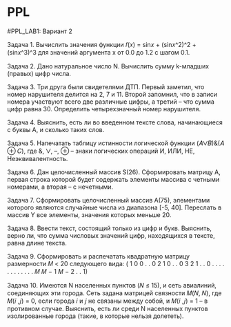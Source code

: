 # PPL
#PPL_LAB1:
Вариант 2

Задача 1. Вычислить значения функции
𝑓(𝑥) = sin𝑥 + (sin𝑥^2)^2 + (sin𝑥^3)^3
для значений аргумента
x от 0.0 до 1.2 с шагом 0.1.

Задача 2. Дано натуральное число N. Вычислить сумму k-младших 
(правых) цифр числа.

Задача 3. Три друга были свидетелями ДТП. Первый заметил, что 
номер нарушителя делится на 2, 7 и 11. Второй запомнил, что в записи 
номера участвуют всего две различные цифры, а третий – что сумма 
цифр равна 30. Определить четырехзначный номер нарушителя.

Задача 4. Выяснить, есть ли во введенном тексте слова, 
начинающиеся с буквы А, и сколько таких слов.

Задача 5. Напечатать таблицу истинности логической функции 
(𝐴⋁𝐵)&(𝐴 ⊕ 𝐶),
где &, ⋁, –, ⊕ – знаки логических операций И, ИЛИ, НЕ, 
Неэквивалентность.

Задача 6. Дан целочисленный массив S(26). Сформировать матрицу 
А, первая строка которой будет содержать элементы массива с четными 
номерами, а вторая – с нечетными.

Задача 7. Сформировать целочисленный массив А(75), элементами 
которого являются случайные числа из диапазона [-5, 40]. Переслать в 
массив Y все элементы, значения которых меньше 20.

Задача 8. Ввести текст, состоящий только из цифр и букв. Выяснить, 
верно ли, что сумма числовых значений цифр, находящихся в тексте, 
равна длине текста.

Задача 9. Сформировать и распечатать квадратную матрицу 
размерности 𝑀 < 20 следующего вида:
(
1 0 0 . . 0
2 1 0 . . 0
3 2 1 . . 0
. . . . . .
. . . . . .
𝑀 𝑀 − 1 𝑀 − 2 . . 1)

Задача 10. Имеются N населенных пунктов (𝑁 ≤ 15), и сеть 
авиалиний, соединяющих эти города. Сеть задана матрицей связности 
𝑀(𝑁, 𝑁), где 𝑀(𝑖 ,𝑗) = 0, если города 𝑖 и 𝑗 не связаны между собой, и 
𝑀(𝑖 ,𝑗) = 1 – в противном случае. Выяснить, есть ли среди N
населенных пунктов изолированные города (такие, в которые нельзя 
долететь).
